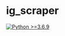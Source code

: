 # ig_scraper

[![Python >=3.6.9](https://img.shields.io/badge/python-3.6+-blue.svg)](https://www.python.org/downloads/release/python-360/)
